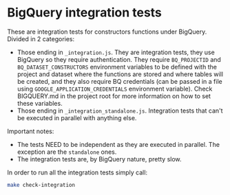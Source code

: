 # BigQuery integration tests

These are integration tests for constructors functions under BigQuery. Divided in 2 categories:

 * Those ending in `_integration.js`. They are integration tests, they use BigQuery so they require authentication. They require `BQ_PROJECTID` and `BQ_DATASET_CONSTRUCTORS` environment variables to be defined with the project and dataset where the functions are stored and where tables will be created, and they also require BQ credentials (can be passed in a file using `GOOGLE_APPLICATION_CREDENTIALS` environment variable). Check BIGQUERY.md in the project root for more information on how to set these variables.
 * Those ending in `_integration_standalone.js`. Integration tests that can't be executed in parallel with anything else.

Important notes:
 * The tests NEED to be independent as they are executed in parallel. The exception are the `standalone` ones.
 * The integration tests are, by BigQuery nature, pretty slow.

In order to run all the integration tests simply call:
	
```bash
make check-integration
```
